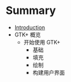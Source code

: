 # Summary

* [Introduction](README.md)
* GTK+ 概览
   * 开始使用 GTK+
       * 基础
       * 填充
       * 绘制
       * 构建用户界面

